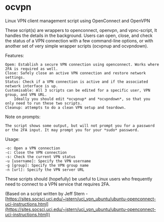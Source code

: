 # ocvpn
Linux VPN client management script using OpenConnect and OpenVPN

These script(s) are wrappers to openconnect, openvpn, and vpnc-script, It handles the details in the background. Users can open, close, and check the status of a VPN connection with a few command-line options, or with another set of very simple wrapper scripts (ocvpnup and ocvpndown).

Features:

    Opem: Establish a secure VPN connection using openconnect. Works where 2FA is required as well.
    Close: Safely close an active VPN connection and restore network settings.
    Status: Check if a VPN connection is active and if the associated network interface is up.
    Customisable: All 3 scripts can be edited for a specific user, VPN group, and VPN URL.
        Ideally you should edit *ocvpnup* and *ocvpndown*, so that you only need to run these two scripts.
    Cleanup: attempts to do a clean VPN setup and teardown.

Note on prompts:

    The script shows some output, but will not prompt you for a password or the 2FA input. It may prompt you for your *sudo* password. 

Usage:

    -o: Open a VPN connection
    -c: Close the VPN connection
    -s: Check the current VPN status
    -u [username]: Specify the VPN username
    -g [group]: Specify the VPN group name
    -n [url]: Specify the VPN server URL

These scripts should (hopefully) be useful to Linux users who frequently need to connect to a VPN service that requires 2FA.

(Based on a script written by Jeff Stern - [https://sites.socsci.uci.edu/~jstern/uci_vpn_ubuntu/ubuntu-openconnect-uci-instructions.html](https://sites.socsci.uci.edu/~jstern/uci_vpn_ubuntu/ubuntu-openconnect-uci-instructions.html))
